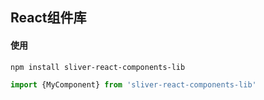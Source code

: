 ## React组件库

#### 使用

````npm
npm install sliver-react-components-lib
````

````js
import {MyComponent} from 'sliver-react-components-lib'
````